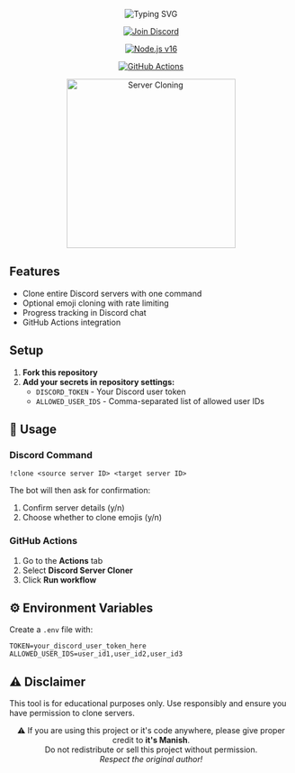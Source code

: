 <p align="center">
  <img src="https://readme-typing-svg.demolab.com?font=Fira+Code&size=24&duration=3000&pause=500&color=ff0000&center=true&vCenter=true&width=440&lines=Roxy+Server+Cloner;Built+in+node.js+%F0%9F%94%A5;By+it's+Manish" alt="Typing SVG" />
</p>

<p align="center">
  <!-- Discord Selfbot badge -->
  <a href="https://discord.com/" target="_blank">
    <img src="https://img.shields.io/badge/join-Discord-blue?style=for-the-badge&logo=discord" alt="Join Discord">
  </a>
</p>

<p align="center">
  <!-- Node.js badge -->
  <a href="https://nodejs.org/en/" target="_blank">
    <img src="https://img.shields.io/badge/Node.js-v16-green?style=for-the-badge&logo=node.js" alt="Node.js v16">
  </a>
</p>

<p align="center">
  <!-- GitHub Actions badge -->
  <a href="https://github.com/features/actions" target="_blank">
    <img src="https://img.shields.io/badge/GitHub-Actions-lightgrey?style=for-the-badge&logo=github" alt="GitHub Actions">
  </a>
</p>




<p align="center">
  <img src="https://imgs.search.brave.com/g5M_0-83yqep0LSVR1sg3Nk2uviNl5tcqHXmv-NPlew/rs:fit:500:0:1:0/g:ce/aHR0cHM6Ly9pLnBp/bmltZy5jb20vb3Jp/Z2luYWxzLzA2LzQw/LzZjLzA2NDA2Yzk0/OWFjYjkzODk0MjRm/ZjhmMjUyZjQ5ODkz/LmpwZw" alt="Server Cloning" width="300">
</p>

##  Features

- Clone entire Discord servers with one command
- Optional emoji cloning with rate limiting
- Progress tracking in Discord chat
- GitHub Actions integration

##  Setup

1. **Fork this repository**
2. **Add your secrets in repository settings:**
   - `DISCORD_TOKEN` - Your Discord user token
   - `ALLOWED_USER_IDS` - Comma-separated list of allowed user IDs

## 🎯 Usage

### Discord Command
```
!clone <source server ID> <target server ID>
```

The bot will then ask for confirmation:
1. Confirm server details (y/n)
2. Choose whether to clone emojis (y/n)

### GitHub Actions
1. Go to the **Actions** tab
2. Select **Discord Server Cloner**
3. Click **Run workflow**
## ⚙️ Environment Variables

Create a `.env` file with:

```env
TOKEN=your_discord_user_token_here
ALLOWED_USER_IDS=user_id1,user_id2,user_id3
```
## ⚠️ Disclaimer

This tool is for educational purposes only. Use responsibly and ensure you have permission to clone servers.


<p align="center">
  ⚠️ If you are using this project or it's code anywhere, please give proper credit to <strong>it's Manish</strong>.<br>
  Do not redistribute or sell this project without permission.<br>
  <em>Respect the original author!</em>
</p>
